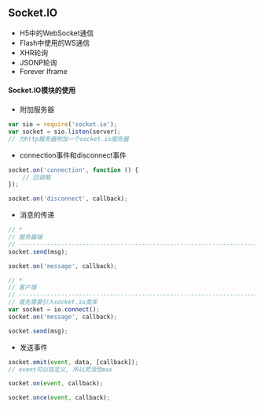 ## Socket.IO

* H5中的WebSocket通信
* Flash中使用的WS通信
* XHR轮询
* JSONP轮询
* Forever Iframe

#### Socket.IO模块的使用

* 附加服务器
```js
var sio = require('socket.io');
var socket = sio.listen(server);
// 为http服务器附加一个socket.io服务器
```

* connection事件和disconnect事件
```js
socket.on('connection', function () {
    // 回调略
});

socket.on('disconnect', callback);
```
* 消息的传递
```js
// *
// 服务器端
// --------------------------------------------------------------------------------
socket.send(msg);

socket.on('message', callback);

// *
// 客户端
// --------------------------------------------------------------------------------
// 首先需要引入socket.io类库
var socket = io.connect();
socket.on('message', callback);

socket.send(msg);
```

* 发送事件
```js
socket.emit(event, data, [callback]);
// event可以自定义, 所以灵活性max

socket.on(event, callback);

socket.once(event, callback);
```


















